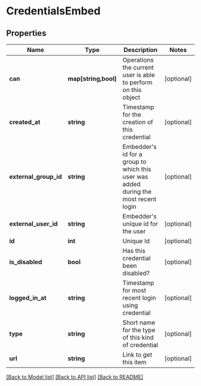 # CredentialsEmbed

## Properties
Name | Type | Description | Notes
------------ | ------------- | ------------- | -------------
**can** | **map[string,bool]** | Operations the current user is able to perform on this object | [optional] 
**created_at** | **string** | Timestamp for the creation of this credential | [optional] 
**external_group_id** | **string** | Embedder&#39;s id for a group to which this user was added during the most recent login | [optional] 
**external_user_id** | **string** | Embedder&#39;s unique id for the user | [optional] 
**id** | **int** | Unique Id | [optional] 
**is_disabled** | **bool** | Has this credential been disabled? | [optional] 
**logged_in_at** | **string** | Timestamp for most recent login using credential | [optional] 
**type** | **string** | Short name for the type of this kind of credential | [optional] 
**url** | **string** | Link to get this item | [optional] 

[[Back to Model list]](../README.md#documentation-for-models) [[Back to API list]](../README.md#documentation-for-api-endpoints) [[Back to README]](../README.md)


